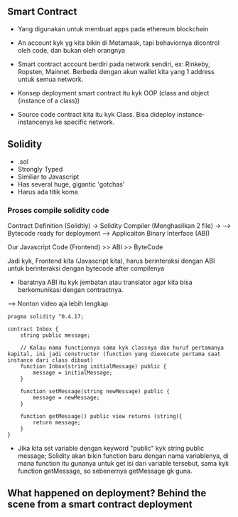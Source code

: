 ## Smart Contract
- Yang digunakan untuk membuat apps pada ethereum blockchain
- An account kyk yg kita bikin di Metamask, tapi behaviornya dicontrol oleh code, dan bukan oleh orangnya
- Smart contract account berdiri pada network sendiri, ex: Rinkeby, Ropsten, Mainnet. Berbeda dengan akun wallet kita yang 1 address untuk semua network.

- Konsep deployment smart contract itu kyk OOP (class and object (instance of a class))
- Source code contract kita itu kyk Class. Bisa dideploy instance-instancenya ke specific network.


## Solidity
- .sol
- Strongly Typed
- Similiar to Javascript
- Has several huge, gigantic 'gotchas'
- Harus ada titik koma

### Proses compile solidity code
Contract Definition (Solidtiy) -> Solidity Compiler (Menghasilkan 2 file) ->
--> Bytecode ready for deployment
--> Applicaiton Binary Interface (ABI)

Our Javascript Code (Frontend) >> ABI >> ByteCode

Jadi kyk, Frontend kita (Javascript kita), harus berinteraksi dengan ABI untuk berinteraksi dengan bytecode after compilenya
- Ibaratnya ABI itu kyk jembatan atau translator agar kita bisa berkomunikasi dengan 
contractnya.

--> Nonton video aja lebih lengkap


```sol
pragma solidity ^0.4.17;

contract Inbox {
    string public message;

    // Kalau nama functionnya sama kyk classnya dan huruf pertamanya kapital, ini jadi constructor (function yang diexecute pertama saat instance dari class dibuat) 
    function Inbox(string initialMessage) public {
        message = initialMessage;
    }

    function setMessage(string newMessage) public {
        message = newMessage;
    }

    function getMessage() public view returns (string){
        return message;
    }
}
```

- Jika kita set variable dengan keyword "public" kyk string public message; Solidity akan bikin function baru dengan nama variablenya, di mana function itu gunanya untuk get isi dari variable tersebut, sama kyk function getMessage, so sebenernya getMessage gk guna.


## What happened on deployment? Behind the scene from a smart contract deployment






























